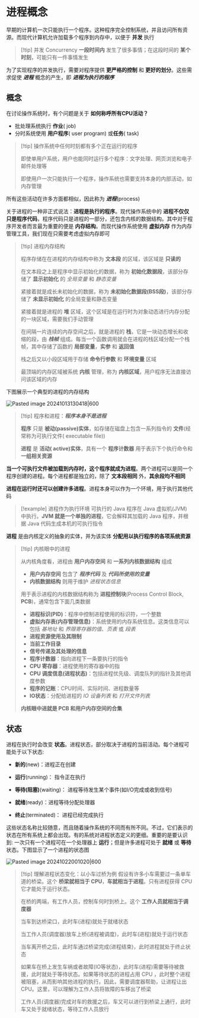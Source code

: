 # 进程概念

早期的计算机一次只能执行一个程序。这种程序完全控制系统，并且访问所有资源。而现代计算机允许加载多个程序到内存中，以便于 **并发** 执行

> [!tip] 并发 Concurrency
> **一段时间内** 发生了很多事情；在这段时间的 **某个时刻**，可能只有一件事情发生

为了实现程序的并发执行，需要对程序提供 **更严格的控制** 和 **更好的划分**。这些需求促使 **_进程_** 概念的产生，即 **_进程为执行的程序_**

## 概念

在讨论操作系统时，有个问题是关于 **如何称呼所有CPU活动？**

+ 批处理系统执行 **作业**( job)
+ 分时系统使用 **用户程序**( user program) 或**任务**( task)

> [!tip] 操作系统中任何时刻都有多个正在运行的程序
> 
>即使单用户系统，用户也能同时运行多个程序：文字处理、网页浏览和电子邮件处理等
>
>即使用户一次只能执行一个程序，操作系统也需要支持本身的内部活动，如内存管理

所有这些活动在许多方面都相似，因此称为 **_进程_**(process)

关于进程的一种非正式说法：**进程是执行的程序**。现代操作系统中的 **进程不仅仅只是程序代码**，程序代码只是进程的一部分，还包含内核的数据结构。其中对于程序开发者而言最为重要的便是 **内存结构**。而现代操作系统使用 **虚拟内存** 作为内存管理工具，我们现在只需要考虑虚拟内存即可

> [!tip] 进程内存结构
> 
> 程序存储在在进程的内存结构中称为 **文本段** 的区域，该区域是 **只读的**
> 
> 在文本段之上是程序中显示初始化的数据，称为 **初始化数据段**，该部分存储了 **显示初始化** 的 _全局变量_ 和 _静态变量_
> 
> 紧接着就是成长未初始化的数据，称为 **未初始化数据段(BSS段)**，该部分存储了 **未显示初始化** 的全局变量和静态变量
> 
> 紧接着就是进程的 **堆** 区域，这个区域是在运行时为对象动态进行内存分配的一块区域，需要我们手动管理
> 
> 在间隔一片连续的内存空间之后，就是进程的 **栈**，它是一块动态增长和收缩的段，由 **_栈帧_** 组成。每当一个函数调用就会在进程的栈区域分配一个栈帧，其中存储了函数的 **局部变量**，**实参** 和 **返回值**
> 
> 栈之后又以小段区域用于存储 **命令行参数** 和 **环境变量** 区域
> 
> 最顶端的内存区域被系统 **内核** 管理，称为 **内核区域**，用户程序无法直接访问该区域的内存
> 

下图展示一个典型的进程的内存结构

![Pasted image 20241013130418|600](http://cdn.jsdelivr.net/gh/duyupeng36/images@master/obsidian/1755700888676-0975388a1ad74852b746c12312df74c1.png)

> [!tip] 程序和进程：**_程序本身不是进程_**
> 
> **程序** 只是 **被动(passive)实体**，如存储在磁盘上包含一系列指令的 **文件**(经常称为可执行文件( executable file))
> 
> **进程** 是 **活动( active)实体**，具有一个 **程序计数器** 用于表示下个执行命令和 **一组相关资源**

**当一个可执行文件被加载到内存时，这个程序就成为进程**。两个进程可以是同一个程序创建的进程。每个进程都是独立的，除了 **文本段相同** 外，**其余段均不相同**

**进程在运行时还可以创建许多进程**。进程本身可以作为一个环境，用于执行其他代码

> [!example] 进程作为执行环境
> 可执行的 Java 程序在 Java 虚拟机(JVM) 中执行。**JVM 就是一个单独的进程**，它会解释其加载的 Java 程序，并根据 Java 代码生成本机的可执行指令

**进程** 是由内核定义的抽象的实体，并为该实体 **分配用以执行程序的各项系统资源**

> [!tip] 内核眼中的进程
> 
>从内核角度看，进程由 **用户内存空间** 和 **一系列内核数据结构** 组成
>
>+ **用户内存空间** 包含了 **_程序代码_** 及 **_代码所使用的变量_**
>+ **内核数据结构** 则用于维护 _进程状态信息_
>
> 用于表示进程的内核数据结构称为 **进程控制块**(Process Control Block, **PCB**)，通常包含下面几类数据
> + **进程标识(PID)**：程序中控制进程使用的标识符，一个整数
> + **虚拟内存表(内存管理信息)**：系统使用的内存系统信息。这类信息可以包括 _基地址_ 和 _界限寄存器的值_、_页表_ 或 _段表_
> + **进程资源使用及其限制**
> + **当前工作目录**
> + **信号传递及其处理的信息**
> + **程序计数器**：指向进程下一条要执行的指令
> + **CPU 寄存器**：进程使用的寄存器中的指
> + **CPU 调度信息(进程状态)**：包括进程优先级、调度队列的指针及其他调度参数
> + **程序的记账**：CPU时间、实际时间、进程数量等
> + **IO状态**：分配给进程的 _IO 设备列表_ 和 _打开文件列表_
> 
>**内核眼中进就是 PCB 和用户内存空间的合集**
>

## 状态

进程在执行时会改变 **状态**。进程状态，部分取决于进程的当前活动。每个进程可能处于以下状态:

+ **新的**(new)：进程正在创建

+ **运行**(running)： 指令正在执行

+ **等待(阻塞)**(waiting)： 进程等待发生某个事件(如I/O完成或收到信号)

+ **就绪**(ready)：进程等待分配处理器

+ **终止**(terminated)： 进程已经完成执行

这些状态名称比较随意，而且随着操作系统的不同而有所不同。不过，它们表示的状态在所有系统上都会出现。有的系统对进程状态定义的更细。重要的是要认识到: 一次只有一个进程可在一个处理器上 **运行**；但是许多进程可处于 **就绪** 或 **等待** 状态。下图显示了一个进程的状态图

![Pasted image 20241022001020|600](http://cdn.jsdelivr.net/gh/duyupeng36/images@master/obsidian/1755705769705-d95b19241d0e42f9b63e462af836c6f2.png)

> [!tip] 理解进程状态变化：以小车过桥为例
> 假设有许多小车需要过一条单车道的桥梁。这个 **桥梁就相当于 CPU**，**车就相当于进程**。只有进程获得 CPU 它才能处于运行状态。
> 
> 在桥的两端，有工作人员，控制车何时到桥上。这个 **工作人员就相当于调度器**
> 
> 当车到达桥梁口，此时车(进程)就处于就绪状态
> 
> 当工作人员(调度器)放车上桥(进程被调度)，此时车(进程)就处于运行状态
> 
> 当车离开桥之后，此时车通过桥梁完成(进程结束)，此时进程就处于终止状态
> 
> 如果车在桥上发生车祸或者故障(IO等状态)，此时车(进程)需要等待被救援，此时就处于等待状态。如果等待状态的进程占用 CPU ，此时整个进程被阻塞，从而影响其他进程的执行。因此，需要调度器帮助，让进程让出 CPU。这里，可以理解为工作人员将故障的车移出了桥梁
> 
> 工作人员(调度器)完成对车的救援之后，车又可以进行到桥梁上通行，此时车又处于就绪状态，等待工作人员放行
> 
